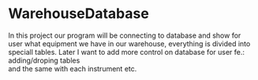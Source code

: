 # WarehouseDatabase
In this project our program will be connecting to database and show for user what  equipment we have in our warehouse, 
everything is divided into speciall tables. Later I want to add more control on database for user fe.: adding/droping tables  
and the same with each instrument etc.


